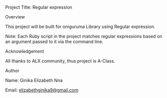 Project Title: Regular expression

Overview

This project will be built for oniguruma Library using Regular expression.

Note: Each Ruby script in the project matches regular expressions based on an argument passed to it via the command line.

Acknowledgement

All thanks to ALX community, thus project is A-Class.

Author

Name: Ginika Elizabeth Nna

Email: elizabethginika9@gmail.com
